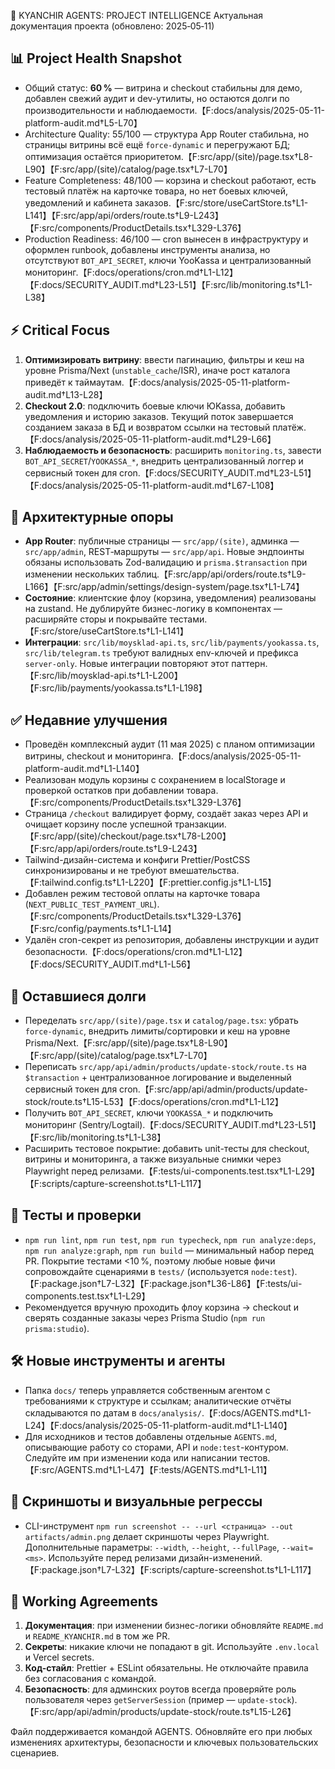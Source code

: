 🤖 KYANCHIR AGENTS: PROJECT INTELLIGENCE
Актуальная документация проекта (обновлено: 2025‑05‑11)

## 📊 Project Health Snapshot
- Общий статус: **60 %** — витрина и checkout стабильны для демо, добавлен свежий аудит и dev-утилиты, но остаются долги по производительности и наблюдаемости.【F:docs/analysis/2025-05-11-platform-audit.md†L5-L70】
- Architecture Quality: 55/100 — структура App Router стабильна, но страницы витрины всё ещё `force-dynamic` и перегружают БД; оптимизация остаётся приоритетом.【F:src/app/(site)/page.tsx†L8-L90】【F:src/app/(site)/catalog/page.tsx†L7-L70】
- Feature Completeness: 48/100 — корзина и checkout работают, есть тестовый платёж на карточке товара, но нет боевых ключей, уведомлений и кабинета заказов.【F:src/store/useCartStore.ts†L1-L141】【F:src/app/api/orders/route.ts†L9-L243】【F:src/components/ProductDetails.tsx†L329-L376】
- Production Readiness: 46/100 — cron вынесен в инфраструктуру и оформлен runbook, добавлены инструменты анализа, но отсутствуют `BOT_API_SECRET`, ключи YooKassa и централизованный мониторинг.【F:docs/operations/cron.md†L1-L12】【F:docs/SECURITY_AUDIT.md†L23-L51】【F:src/lib/monitoring.ts†L1-L38】

## ⚡ Critical Focus
1. **Оптимизировать витрину**: ввести пагинацию, фильтры и кеш на уровне Prisma/Next (`unstable_cache`/ISR), иначе рост каталога приведёт к таймаутам.【F:docs/analysis/2025-05-11-platform-audit.md†L13-L28】
2. **Checkout 2.0**: подключить боевые ключи ЮKassa, добавить уведомления и историю заказов. Текущий поток завершается созданием заказа в БД и возвратом ссылки на тестовый платёж.【F:docs/analysis/2025-05-11-platform-audit.md†L29-L66】
3. **Наблюдаемость и безопасность**: расширить `monitoring.ts`, завести `BOT_API_SECRET`/`YOOKASSA_*`, внедрить централизованный логгер и сервисный токен для cron.【F:docs/SECURITY_AUDIT.md†L23-L51】【F:docs/analysis/2025-05-11-platform-audit.md†L67-L108】

## 🧠 Архитектурные опоры
- **App Router**: публичные страницы — `src/app/(site)`, админка — `src/app/admin`, REST‑маршруты — `src/app/api`. Новые эндпоинты обязаны использовать Zod-валидацию и `prisma.$transaction` при изменении нескольких таблиц.【F:src/app/api/orders/route.ts†L9-L166】【F:src/app/admin/settings/design-system/page.tsx†L1-L74】
- **Состояние**: клиентские флоу (корзина, уведомления) реализованы на zustand. Не дублируйте бизнес-логику в компонентах — расширяйте сторы и покрывайте тестами.【F:src/store/useCartStore.ts†L1-L141】
- **Интеграции**: `src/lib/moysklad-api.ts`, `src/lib/payments/yookassa.ts`, `src/lib/telegram.ts` требуют валидных env-ключей и префикса `server-only`. Новые интеграции повторяют этот паттерн.【F:src/lib/moysklad-api.ts†L1-L200】【F:src/lib/payments/yookassa.ts†L1-L198】

## ✅ Недавние улучшения
- Проведён комплексный аудит (11 мая 2025) с планом оптимизации витрины, checkout и мониторинга.【F:docs/analysis/2025-05-11-platform-audit.md†L1-L140】
- Реализован модуль корзины с сохранением в localStorage и проверкой остатков при добавлении товара.【F:src/components/ProductDetails.tsx†L329-L376】
- Страница `/checkout` валидирует форму, создаёт заказ через API и очищает корзину после успешной транзакции.【F:src/app/(site)/checkout/page.tsx†L78-L200】【F:src/app/api/orders/route.ts†L9-L243】
- Tailwind-дизайн-система и конфиги Prettier/PostCSS синхронизированы и не требуют вмешательства.【F:tailwind.config.ts†L1-L220】【F:prettier.config.js†L1-L15】
- Добавлен режим тестовой оплаты на карточке товара (`NEXT_PUBLIC_TEST_PAYMENT_URL`).【F:src/components/ProductDetails.tsx†L329-L376】【F:src/config/payments.ts†L1-L14】
- Удалён cron-секрет из репозитория, добавлены инструкции и аудит безопасности.【F:docs/operations/cron.md†L1-L12】【F:docs/SECURITY_AUDIT.md†L1-L56】

## 🚨 Оставшиеся долги
- Переделать `src/app/(site)/page.tsx` и `catalog/page.tsx`: убрать `force-dynamic`, внедрить лимиты/сортировки и кеш на уровне Prisma/Next.【F:src/app/(site)/page.tsx†L8-L90】【F:src/app/(site)/catalog/page.tsx†L7-L70】
- Переписать `src/app/api/admin/products/update-stock/route.ts` на `$transaction` + централизованное логирование и выделенный сервисный токен для cron.【F:src/app/api/admin/products/update-stock/route.ts†L15-L53】【F:docs/operations/cron.md†L1-L12】
- Получить `BOT_API_SECRET`, ключи `YOOKASSA_*` и подключить мониторинг (Sentry/Logtail).【F:docs/SECURITY_AUDIT.md†L23-L51】【F:src/lib/monitoring.ts†L1-L38】
- Расширить тестовое покрытие: добавить unit-тесты для checkout, витрины и мониторинга, а также визуальные снимки через Playwright перед релизами.【F:tests/ui-components.test.tsx†L1-L29】【F:scripts/capture-screenshot.ts†L1-L117】

## 🧪 Тесты и проверки
- `npm run lint`, `npm run test`, `npm run typecheck`, `npm run analyze:deps`, `npm run analyze:graph`, `npm run build` — минимальный набор перед PR. Покрытие тестами <10 %, поэтому любые новые фичи сопровождайте сценариями в `tests/` (используется `node:test`).【F:package.json†L7-L32】【F:package.json†L36-L86】【F:tests/ui-components.test.tsx†L1-L29】
- Рекомендуется вручную проходить флоу корзина → checkout и сверять созданные заказы через Prisma Studio (`npm run prisma:studio`).

## 🛠️ Новые инструменты и агенты
- Папка `docs/` теперь управляется собственным агентом с требованиями к структуре и ссылкам; аналитические отчёты складываются по датам в `docs/analysis/`.【F:docs/AGENTS.md†L1-L24】【F:docs/analysis/2025-05-11-platform-audit.md†L1-L140】
- Для исходников и тестов добавлены отдельные `AGENTS.md`, описывающие работу со сторами, API и `node:test`-контуром. Следуйте им при изменении кода или написании тестов.【F:src/AGENTS.md†L1-L47】【F:tests/AGENTS.md†L1-L11】

## 📸 Скриншоты и визуальные регрессы
- CLI-инструмент `npm run screenshot -- --url <страница> --out artifacts/admin.png` делает скриншоты через Playwright. Дополнительные параметры: `--width`, `--height`, `--fullPage`, `--wait=<ms>`. Используйте перед релизами дизайн-изменений.【F:package.json†L7-L32】【F:scripts/capture-screenshot.ts†L1-L117】

## 📌 Working Agreements
1. **Документация**: при изменении бизнес-логики обновляйте `README.md` и `README_KYANCHIR.md` в том же PR.
2. **Секреты**: никакие ключи не попадают в git. Используйте `.env.local` и Vercel secrets.
3. **Код-стайл**: Prettier + ESLint обязательны. Не отключайте правила без согласования с командой.
4. **Безопасность**: для админских роутов всегда проверяйте роль пользователя через `getServerSession` (пример — `update-stock`).【F:src/app/api/admin/products/update-stock/route.ts†L15-L26】

Файл поддерживается командой AGENTS. Обновляйте его при любых изменениях архитектуры, безопасности и ключевых пользовательских сценариев.

